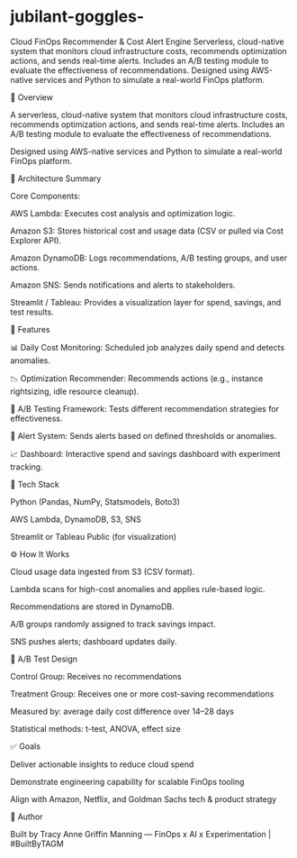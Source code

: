 # jubilant-goggles-
Cloud FinOps Recommender &amp; Cost Alert Engine Serverless, cloud-native system that monitors cloud infrastructure costs, recommends optimization actions, and sends real-time alerts. Includes an A/B testing module to evaluate the effectiveness of recommendations.  Designed using AWS-native services and Python to simulate a real-world FinOps platform.


📌 Overview

A serverless, cloud-native system that monitors cloud infrastructure costs, recommends optimization actions, and sends real-time alerts. Includes an A/B testing module to evaluate the effectiveness of recommendations.

Designed using AWS-native services and Python to simulate a real-world FinOps platform.


🧱 Architecture Summary

Core Components:

AWS Lambda: Executes cost analysis and optimization logic.

Amazon S3: Stores historical cost and usage data (CSV or pulled via Cost Explorer API).

Amazon DynamoDB: Logs recommendations, A/B testing groups, and user actions.

Amazon SNS: Sends notifications and alerts to stakeholders.

Streamlit / Tableau: Provides a visualization layer for spend, savings, and test results.



🧠 Features

📊 Daily Cost Monitoring: Scheduled job analyzes daily spend and detects anomalies.

📉 Optimization Recommender: Recommends actions (e.g., instance rightsizing, idle resource cleanup).

🧪 A/B Testing Framework: Tests different recommendation strategies for effectiveness.

🚨 Alert System: Sends alerts based on defined thresholds or anomalies.

📈 Dashboard: Interactive spend and savings dashboard with experiment tracking.


🐍 Tech Stack

Python (Pandas, NumPy, Statsmodels, Boto3)

AWS Lambda, DynamoDB, S3, SNS

Streamlit or Tableau Public (for visualization)

⚙️ How It Works

Cloud usage data ingested from S3 (CSV format).

Lambda scans for high-cost anomalies and applies rule-based logic.

Recommendations are stored in DynamoDB.

A/B groups randomly assigned to track savings impact.

SNS pushes alerts; dashboard updates daily.


🧪 A/B Test Design

Control Group: Receives no recommendations

Treatment Group: Receives one or more cost-saving recommendations

Measured by: average daily cost difference over 14–28 days

Statistical methods: t-test, ANOVA, effect size


✅ Goals

Deliver actionable insights to reduce cloud spend

Demonstrate engineering capability for scalable FinOps tooling

Align with Amazon, Netflix, and Goldman Sachs tech & product strategy

🪪 Author

Built by Tracy Anne Griffin Manning — FinOps x AI x Experimentation | #BuiltByTAGM
